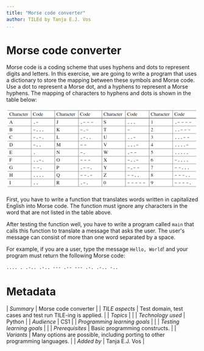 ```yaml
---
title: "Morse code converter"
author: TILEd by Tanja E.J. Vos
...
```


# Morse code converter

Morse code is a coding scheme that uses hyphens and dots to
represent digits and letters. In this exercise, we are going to
write a program that uses a dictionary to store the mapping between
these symbols and Morse code. Use a dot to represent a Morse dot,
and a hyphens to represent a Morse hyphens. The mapping of
characters to hyphens and dots is shown in the table below:

![image](images/morse.png)

First, you have to write a function that translates words written in
capitalized English into Morse code. The function must ignore any
characters in the word that are not listed in the table above.

After testing the function well, you have to write a program called
`main` that calls this function to translate a message that asks the
user. The user's message can consist of more than one word separated
by a space.

For example, if you are a user, type the message `Hello, World`! and
your program must return the following Morse code:

    .... . .-.. .-.. --- .-- --- .-. .-.. -..



# Metadata

| *Summary*                     | Morse code converter |
| *TILE aspects*                | Test domain, test cases and test run TILE-ing is applied. |
| *Topics*                      |  |
| *Technology used*             | Python |
| *Audience*                    | CS1 |
| *Programming learning goals*  |  |
| *Testing learning goals*      |  |
| *Prerequisites*               | Basic programming constructs. |
| *Variants*                    | Many options are possible, including porting to other programming languages. | 
| *Added by*                    | Tanja E.J. Vos |   

